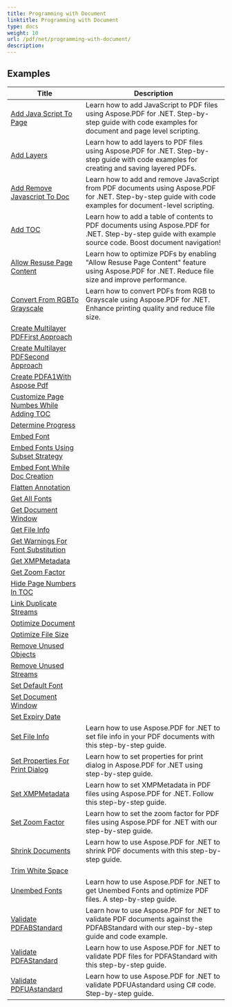 ```yaml
---
title: Programming with Document
linktitle: Programming with Document
type: docs
weight: 10
url: /pdf/net/programming-with-document/
description: 
---
```


## Examples
| Title | Description |
| --- | --- | 
| [Add Java Script To Page](./addjavascripttopage/) | Learn how to add JavaScript to PDF files using Aspose.PDF for .NET. Step-by-step guide with code examples for document and page level scripting. |  
| [Add Layers](./addlayers/) | Learn how to add layers to PDF files using Aspose.PDF for .NET. Step-by-step guide with code examples for creating and saving layered PDFs. |  
| [Add Remove Javascript To Doc](./addremovejavascripttodoc/) | Learn how to add and remove JavaScript from PDF documents using Aspose.PDF for .NET. Step-by-step guide with code examples for document-level scripting. |  
| [Add TOC](./addtoc/) | Learn how to add a table of contents to PDF documents using Aspose.PDF for .NET. Step-by-step guide with example source code. Boost document navigation! |  
| [Allow Resuse Page Content](./allowresusepagecontent/) | Learn how to optimize PDFs by enabling "Allow Resuse Page Content" feature using Aspose.PDF for .NET. Reduce file size and improve performance. |  
| [Convert From RGBTo Grayscale](./convertfromrgbtograyscale/) | Learn how to convert PDFs from RGB to Grayscale using Aspose.PDF for .NET. Enhance printing quality and reduce file size. |  
| [Create Multilayer PDFFirst Approach](./createmultilayerpdffirstapproach/) |  |  
| [Create Multilayer PDFSecond Approach](./createmultilayerpdfsecondapproach/) |  |  
| [Create PDFA1With Aspose Pdf](./createpdfa1withasposepdf/) |  |  
| [Customize Page Numbes While Adding TOC](./customizepagenumbeswhileaddingtoc/) |  |  
| [Determine Progress](./determineprogress/) |  |  
| [Embed Font](./embedfont-/) |  |  
| [Embed Fonts Using Subset Strategy](./embedfontsusingsubsetstrategy/) |  |  
| [Embed Font While Doc Creation](./embedfontwhiledoccreation/) |  |  
| [Flatten Annotation](./flattenannotation/) |  |  
| [Get All Fonts](./getallfonts/) |  |  
| [Get Document Window](./getdocumentwindow/) |  |  
| [Get File Info](./getfileinfo/) |  |  
| [Get Warnings For Font Substitution](./getwarningsforfontsubstitution/) |  |  
| [Get XMPMetadata](./getxmpmetadata/) |  |  
| [Get Zoom Factor](./getzoomfactor/) |  |  
| [Hide Page Numbers In TOC](./hidepagenumbersintoc/) |  |  
| [Link Duplicate Streams](./linkduplicatestreams/) |  |  
| [Optimize Document](./optimizedocument/) |  |  
| [Optimize File Size](./optimizefilesize/) |  |  
| [Remove Unused Objects](./removeunusedobjects/) |  |  
| [Remove Unused Streams](./removeunusedstreams/) |  |  
| [Set Default Font](./setdefaultfont/) |  |  
| [Set Document Window](./setdocumentwindow/) |  |  
| [Set Expiry Date](./setexpirydate/) |  |  
| [Set File Info](./setfileinfo/) | Learn how to use Aspose.PDF for .NET to set file info in your PDF documents with this step-by-step guide. |  
| [Set Properties For Print Dialog](./setpropertiesforprintdialog/) | Learn how to set properties for print dialog in Aspose.PDF for .NET using step-by-step guide. |  
| [Set XMPMetadata](./setxmpmetadata/) | Learn how to set XMPMetadata in PDF files using Aspose.PDF for .NET. Follow this step-by-step guide. |  
| [Set Zoom Factor](./setzoomfactor/) | Learn how to set the zoom factor for PDF files using Aspose.PDF for .NET with our step-by-step guide. |  
| [Shrink Documents](./shrinkdocuments/) | Learn how to use Aspose.PDF for .NET to shrink PDF documents with this step-by-step guide.  |  
| [Trim White Space](./trimwhitespace/) |  |  
| [Unembed Fonts](./unembedfonts/) | Learn how to use Aspose.PDF for .NET to get Unembed Fonts and optimize PDF files. A step-by-step guide. |  
| [Validate PDFABStandard](./validatepdfabstandard/) | Learn how to use Aspose.PDF for .NET to validate PDF documents against the PDFABStandard with our step-by-step guide and code example. |  
| [Validate PDFAStandard](./validatepdfastandard/) | Learn how to use Aspose.PDF for .NET to validate PDF files for PDFAStandard with this step-by-step guide. |  
| [Validate PDFUAstandard](./validatepdfuastandard/) | Learn how to use Aspose.PDF for .NET to validate PDFUAstandard using C# code. Step-by-step guide. |  
